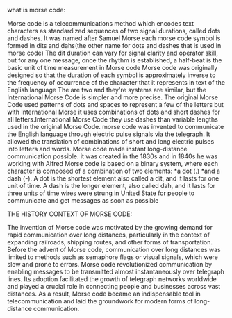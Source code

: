 what is morse code:

Morse code is a telecommunications method which encodes text characters as standardized sequences of two signal durations, called dots and dashes. It was named after Samuel Morse
each morse code symbol is formed in dits and dahs(the other name for dots and dashes that is used in morse code)
The dit duration can vary for signal clarity and operator skill, but for any one message, once the rhythm is established, a half-beat is the basic unit of time measurement in Morse code
Morse code was originally designed so that the duration of each symbol is approximately inverse to the frequency of occurrence of the character that it represents in text of the English language
The are two and they're systems are similar, but the International Morse Code is simpler and more precise. The original Morse Code used patterns of dots and spaces to represent a few of the letters
but with International Morse it uses combinations of dots and short dashes for all letters.International Morse Code they use dashes than variable lengths used in the original Morse Code.
morse code was invented to communicate the English language through electric pulse signals via the telegraph. 
It allowed the translation of combinations of short and long electric pulses into letters and words. Morse code made instant long-distance communication possible.
it was created in the 1830s and in 1840s he was working with Alfred
Morse code is based on a binary system, where each character is composed of a combination of two elements:
                                                                                                     *a dot (.)
                                                                                                     *and a dash (-).
A dot is the shortest element also called a dit, and it lasts for one unit of time. A dash is the longer element, also called dah, and it lasts for three units of time
wires were strung in United State for people to communicate and get messages as soon as possible

THE HISTORY CONTEXT OF MORSE CODE:

The invention of Morse code was motivated by the growing demand for rapid communication over long distances, particularly in the context of expanding railroads, shipping routes, and other forms of transportation.
Before the advent of Morse code, communication over long distances was limited to methods such as semaphore flags or visual signals, which were slow and prone to errors.
Morse code revolutionized communication by enabling messages to be transmitted almost instantaneously over telegraph lines.
Its adoption facilitated the growth of telegraph networks worldwide and played a crucial role in connecting people and businesses across vast distances.
As a result, Morse code became an indispensable tool in telecommunication and laid the groundwork for modern forms of long-distance communication.
